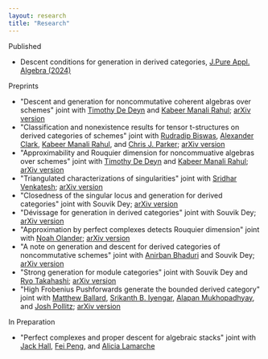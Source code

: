 ```yaml
---
layout: research
title: "Research"
---
```


Published
- Descent conditions for generation in derived categories, [J.Pure Appl. Algebra (2024)](https://doi.org/10.1016/j.jpaa.2024.107671)

Preprints
- "Descent and generation for noncommutative coherent algebras over schemes" joint with [Timothy De Deyn](https://tdedeyn.github.io/) and [Kabeer Manali Rahul](https://maths.anu.edu.au/people/kabeer-manali-rahul); [arXiv version](https://arxiv.org/abs/2410.01785)
- "Classification and nonexistence results for tensor t-structures on derived categories of schemes" joint with [Rudradip Biswas](https://sites.google.com/view/rudradip-biswas/home), [Alexander Clark](https://sites.google.com/site/alexanderpclarkmath/), [Kabeer Manali Rahul](https://maths.anu.edu.au/people/kabeer-manali-rahul), and [Chris J. Parker](https://trr358.math.uni-bielefeld.de/people/view/756); [arXiv version](https://arxiv.org/abs/2404.08578)
- "Approximability and Rouquier dimension for noncommuative algebras over schemes" joint with [Timothy De Deyn](https://tdedeyn.github.io/) and [Kabeer Manali Rahul](https://maths.anu.edu.au/people/kabeer-manali-rahul); [arXiv version](https://arxiv.org/abs/2408.04561)
- "Triangulated characterizations of singularities" joint with [Sridhar Venkatesh](https://sites.google.com/view/sridhar-venkatesh); [arXiv version](https://arxiv.org/abs/2405.04389)
- "Closedness of the singular locus and generation for derived categories" joint with Souvik Dey; [arXiv version](https://arxiv.org/abs/2403.19564)
- "Dévissage for generation in derived categories" joint with Souvik Dey; [arXiv version](http://arxiv.org/abs/2401.13661)
- "Approximation by perfect complexes detects Rouquier dimension" joint with [Noah Olander](https://noaholander.github.io/); [arXiv version](https://arxiv.org/abs/2401.10146)
- "A note on generation and descent for derived categories of noncommutative schemes" joint with [Anirban Bhaduri](https://sc.edu/study/colleges_schools/artsandsciences/mathematics/our_people/directory/bhaduri_anirban.php) and Souvik Dey; [arXiv version](http://arxiv.org/abs/2312.02840)
- "Strong generation for module categories" joint with Souvik Dey and [Ryo Takahashi](https://www.math.nagoya-u.ac.jp/~takahashi/); [arXiv version](https://arxiv.org/abs/2307.13675)
- "High Frobenius Pushforwards generate the bounded derived category" joint with [Matthew Ballard](https://www.matthewrobertballard.com/), [Srikanth B. Iyengar](https://www.math.utah.edu/~iyengar/), [Alapan Mukhopadhyay](http://www-personal.umich.edu/~alapanm/), and [Josh Pollitz](https://www.joshpollitz.com/); [arXiv version](https://arxiv.org/abs/2303.18085)

In Preparation
- "Perfect complexes and proper descent for algebraic stacks" joint with [Jack Hall](https://blogs.unimelb.edu.au/jack-hall/), [Fei Peng](https://algebraicgeometry.science.unimelb.edu.au/#tab171), and [Alicia Lamarche](https://alicialamarche.com/about)

